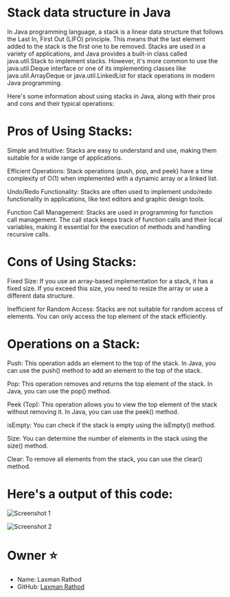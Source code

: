 # Stack data structure in Java

In Java programming language, a stack is a linear data structure that follows the Last In, First Out (LIFO) principle. This means that the last element added to the stack is the first one to be removed. Stacks are used in a variety of applications, and Java provides a built-in class called java.util.Stack to implement stacks. However, it's more common to use the java.util.Deque interface or one of its implementing classes like java.util.ArrayDeque or java.util.LinkedList for stack operations in modern Java programming.

Here's some information about using stacks in Java, along with their pros and cons and their typical operations:

# Pros of Using Stacks:

Simple and Intuitive: Stacks are easy to understand and use, making them suitable for a wide range of applications.

Efficient Operations: Stack operations (push, pop, and peek) have a time complexity of O(1) when implemented with a dynamic array or a linked list.

Undo/Redo Functionality: Stacks are often used to implement undo/redo functionality in applications, like text editors and graphic design tools.

Function Call Management: Stacks are used in programming for function call management. The call stack keeps track of function calls and their local variables, making it essential for the execution of methods and handling recursive calls.

# Cons of Using Stacks:

Fixed Size: If you use an array-based implementation for a stack, it has a fixed size. If you exceed this size, you need to resize the array or use a different data structure.

Inefficient for Random Access: Stacks are not suitable for random access of elements. You can only access the top element of the stack efficiently.

# Operations on a Stack:

Push: This operation adds an element to the top of the stack. In Java, you can use the push() method to add an element to the top of the stack.

Pop: This operation removes and returns the top element of the stack. In Java, you can use the pop() method.

Peek (Top): This operation allows you to view the top element of the stack without removing it. In Java, you can use the peek() method.

isEmpty: You can check if the stack is empty using the isEmpty() method.

Size: You can determine the number of elements in the stack using the size() method.

Clear: To remove all elements from the stack, you can use the clear() method.

# Here's a output of this code:

![Screenshot 1](https://github.com/rathodlucky12/Stack-in-Java/assets/131651450/4ae73f21-c1bd-4f09-a8f8-d53091b2d30e)

![Screenshot 2](https://github.com/rathodlucky12/Stack-in-Java/assets/131651450/56dc2eb5-10cf-474d-9950-5ae045490524)

# Owner ⭐
 - Name: Laxman Rathod
 - GitHub: [Laxman Rathod](https://github.com/rathodlucky12)
